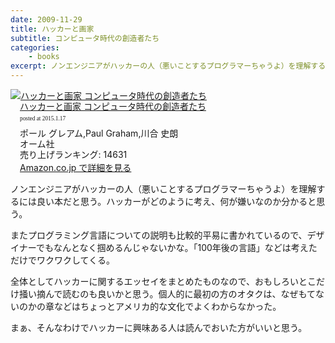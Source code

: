 ```yaml
---
date: 2009-11-29
title: ハッカーと画家
subtitle: コンピュータ時代の創造者たち
categories: 
    - books
excerpt: ノンエンジニアがハッカーの人（悪いことするプログラマーちゃうよ）を理解するには良い本だと思う。ハッカーがどのように考え、何が嫌いなのか分かると思う。
---
```


<div class="azlink-box"><div class="azlink-image" style="float:left"><a href="http://www.amazon.co.jp/exec/obidos/ASIN/4274065979/warikiru-22/" name="azlinklink" target="_blank"><img src="https://images-na.ssl-images-amazon.com/images/I/511SV9NXW2L._SL160_.jpg" alt="ハッカーと画家 コンピュータ時代の創造者たち" style="border:none" /></a></div><div class="azlink-info" style="float:left;margin-left:15px;line-height:120%"><div class="azlink-name" style="margin-bottom:10px;line-height:120%"><a href="http://www.amazon.co.jp/exec/obidos/ASIN/4274065979/warikiru-22/" name="azlinklink" target="_blank">ハッカーと画家 コンピュータ時代の創造者たち</a><div class="azlink-powered-date" style="font-size:7pt;margin-top:5px;font-family:verdana;line-height:120%">posted at 2015.1.17</div></div><div class="azlink-detail">ポール グレアム,Paul Graham,川合 史朗<br />オーム社<br />売り上げランキング: 14631<br /></div><div class="azlink-link" style="margin-top:5px"><a href="http://www.amazon.co.jp/exec/obidos/ASIN/4274065979/warikiru-22/" target="_blank">Amazon.co.jp で詳細を見る</a></div></div><div class="azlink-footer" style="clear:left"></div></div>

ノンエンジニアがハッカーの人（悪いことするプログラマーちゃうよ）を理解するには良い本だと思う。ハッカーがどのように考え、何が嫌いなのか分かると思う。

またプログラミング言語についての説明も比較的平易に書かれているので、デザイナーでもなんとなく掴めるんじゃないかな。「100年後の言語」などは考えただけでワクワクしてくる。

全体としてハッカーに関するエッセイをまとめたものなので、おもしろいとこだけ掻い摘んで読むのも良いかと思う。個人的に最初の方のオタクは、なぜもてないのかの章などはちょっとアメリカ的な文化でよくわからなかった。

まぁ、そんなわけでハッカーに興味ある人は読んでおいた方がいいと思う。